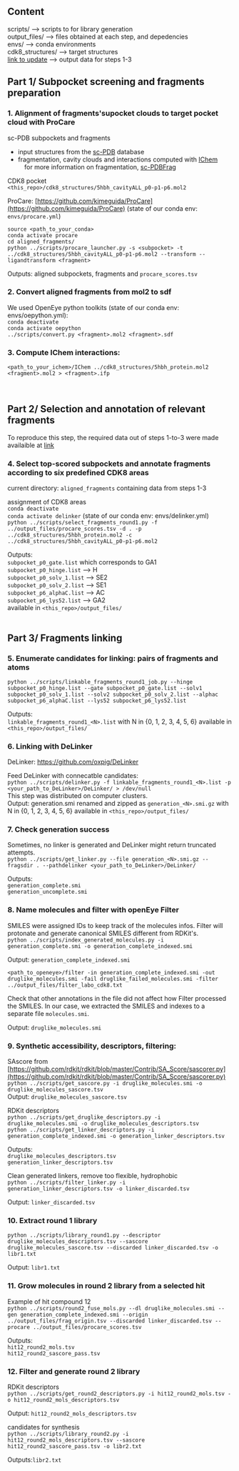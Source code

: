 ## Content
scripts/ --> scripts to for library generation <br>
output_files/ --> files obtained at each step, and depedencies <br>
envs/ --> conda environments <br>
cdk8_structures/ --> target structures <br>
[link to update](link) --> output data for steps 1-3


## Part 1/ Subpocket screening and fragments preparation

### 1. Alignment of fragments'supocket clouds to target pocket cloud with ProCare

sc-PDB subpockets and fragments <br>
* input structures from the [sc-PDB](http://bioinfo-pharma.u-strasbg.fr/scPDB/) database <br>
* fragmentation, cavity clouds and interactions computed with [IChem](http://bioinfo-pharma.u-strasbg.fr/labwebsite/downloads/IChem_v.5.2.9.tgz) <br>
&emsp;for more information on fragmentation, [sc-PDBFrag](http://bioinfo-pharma.u-strasbg.fr/scPDBFrag/) <br>

CDK8 pocket <br>
`<this_repo>/cdk8_structures/5hbh_cavityALL_p0-p1-p6.mol2` <br>

ProCare: [https://github.com/kimeguida/ProCare](https://github.com/kimeguida/ProCare) (state of our conda env: `envs/procare.yml`) <br>

`source <path_to_your_conda>` <br>
`conda activate procare` <br>
`cd aligned_fragments/` <br>
`python ../scripts/procare_launcher.py -s <subpocket> -t ../cdk8_structures/5hbh_cavityALL_p0-p1-p6.mol2 --transform --ligandtransform <fragment>` <br>

Outputs: aligned subpockets, fragments and `procare_scores.tsv`


### 2. Convert aligned fragments from mol2 to sdf
We used OpenEye python toolkits (state of our conda env: envs/oepython.yml): <br>
`conda deactivate` <br>
`conda activate oepython` <br>
`../scripts/convert.py <fragment>.mol2 <fragment>.sdf` <br>


### 3. Compute IChem interactions: 
`<path_to_your_ichem>/IChem ../cdk8_structures/5hbh_protein.mol2 <fragment>.mol2 > <fragment>.ifp`

<br>

## Part 2/ Selection and annotation of relevant fragments
To reproduce this step, the required data out of steps 1-to-3 were made availaible at [link](link)

### 4. Select top-scored subpockets and annotate fragments according to six predefined CDK8 areas
current directory: `aligned_fragments` containing data from steps 1-3 <br>

assignment of CDK8 areas <br>
`conda deactivate` <br>
`conda activate delinker` (state of our conda env: envs/delinker.yml)<br>
`python ../scripts/select_fragments_round1.py -f ../output_files/procare_scores.tsv -d . -p ../cdk8_structures/5hbh_protein.mol2 -c ../cdk8_structures/5hbh_cavityALL_p0-p1-p6.mol2` <br>

Outputs: <br>
`subpocket_p0_gate.list` which corresponds to GA1 <br>
`subpocket_p0_hinge.list` --> H <br>
`subpocket_p0_solv_1.list` --> SE2 <br>
`subpocket_p0_solv_2.list` --> SE1 <br>
`subpocket_p6_alphaC.list` --> AC <br>
`subpocket_p6_lys52.list` --> GA2 <br>
available in `<this_repo>/output_files/` <br>
<br>

## Part 3/ Fragments linking

### 5. Enumerate candidates for linking: pairs of fragments and atoms
`python ../scripts/linkable_fragments_round1_job.py --hinge subpocket_p0_hinge.list --gate subpocket_p0_gate.list --solv1 subpocket_p0_solv_1.list --solv2 subpocket_p0_solv_2.list --alphac subpocket_p6_alphaC.list --lys52 subpocket_p6_lys52.list` <br>

Outputs: <br>
`linkable_fragments_round1_<N>.list` with N in {0, 1, 2, 3, 4, 5, 6} available in `<this_repo>/output_files/` <br>

### 6. Linking with DeLinker
DeLinker: https://github.com/oxpig/DeLinker <br>

Feed DeLinker with connecatble candidates: <br>
`python ../scripts/delinker.py -f linkable_fragments_round1_<N>.list -p <your_path_to_DeLinker>/DeLinker/ > /dev/null` <br>
This step was distributed on computer clusters. <br>
Output: generation.smi renamed and zipped as `generation_<N>.smi.gz` with N in {0, 1, 2, 3, 4, 5, 6} available in `<this_repo>/output_files/`


### 7. Check generation success
Sometimes, no linker is generated and DeLinker might return truncated attempts.<br>
`python ../scripts/get_linker.py --file generation_<N>.smi.gz --fragsdir . --pathdelinker <your_path_to_DeLinker>/DeLinker/` <br>

Outputs: <br>
`generation_complete.smi` <br>
`generation_uncomplete.smi` <br>


### 8. Name molecules and filter with openEye Filter
SMILES were assigned IDs to keep track of the molecules infos. Filter will protonate and generate canonical SMILES different from RDKit's. <br>
`python ../scripts/index_generated_molecules.py -i generation_complete.smi -o generation_complete_indexed.smi` <br>

Output: `generation_complete_indexed.smi` <br>

`<path_to_openeye>/filter -in generation_complete_indexed.smi -out druglike_molecules.smi -fail druglike_failed_molecules.smi -filter ../output_files/filter_labo_cdk8.txt` <br>

Check that other annotations in the file did not affect how Filter processed the SMILES. In our case, we extracted the SMILES and indexes to a separate file `molecules.smi`. <br>

Output: `druglike_molecules.smi` <br>

### 9. Synthetic accessibility, descriptors, filtering:
SAscore from [https://github.com/rdkit/rdkit/blob/master/Contrib/SA_Score/sascorer.py](https://github.com/rdkit/rdkit/blob/master/Contrib/SA_Score/sascorer.py) <br>
`python ../scripts/get_sascore.py -i druglike_molecules.smi -o druglike_molecules_sascore.tsv` <br>
Output: `druglike_molecules_sascore.tsv` <br>

RDKit descriptors <br>
`python ../scripts/get_druglike_descriptors.py -i druglike_molecules.smi -o druglike_molecules_descriptors.tsv` <br>
`python ../scripts/get_linker_descriptors.py -i generation_complete_indexed.smi -o generation_linker_descriptors.tsv` <br>

Outputs: <br>
`druglike_molecules_descriptors.tsv` <br>
`generation_linker_descriptors.tsv` <br>

Clean generated linkers, remove too flexible, hydrophobic <br>
`python ../scripts/filter_linker.py -i generation_linker_descriptors.tsv -o linker_discarded.tsv` <br>

Output: `linker_discarded.tsv` <br>

### 10. Extract round 1 library
`python ../scripts/library_round1.py --descriptor druglike_molecules_descriptors.tsv --sascore druglike_molecules_sascore.tsv --discarded linker_discarded.tsv -o libr1.txt`

Output: `libr1.txt` <br>

### 11. Grow molecules in round 2 library from a selected hit
Example of hit compound 12 <br>
`python ../scripts/round2_fuse_mols.py --dl druglike_molecules.smi --gen generation_complete_indexed.smi --origin ../output_files/frag_origin.tsv --discarded linker_discarded.tsv --procare ../output_files/procare_scores.tsv` <br>

Outputs: <br>
`hit12_round2_mols.tsv` <br>
`hit12_round2_sascore_pass.tsv` <br>


### 12. Filter and generate round 2 library
RDKit descriptors <br>
`python ../scripts/get_round2_descriptors.py -i hit12_round2_mols.tsv -o hit12_round2_mols_descriptors.tsv` <br>

Output: `hit12_round2_mols_descriptors.tsv` <br>

candidates for synthesis  <br>
`python ../scripts/library_round2.py -i hit12_round2_mols_descriptors.tsv --sascore hit12_round2_sascore_pass.tsv -o libr2.txt` <br>

Outputs:`libr2.txt` <br>